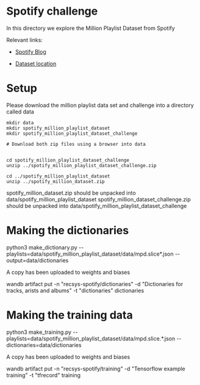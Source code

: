 Spotify challenge
=================

In this directory we explore the Million Playlist Dataset from Spotify

Relevant links:

* [Spotify Blog](https://research.atspotify.com/2020/09/the-million-playlist-dataset-remastered/)

* [Dataset location](https://www.aicrowd.com/challenges/spotify-million-playlist-dataset-challenge/dataset_files)

Setup
=====

Please download the million playlist data set and challenge into a directory called data

```
mkdir data
mkdir spotify_million_playlist_dataset
mkdir spotify_million_playlist_dataset_challenge

# Download both zip files using a browser into data


cd spotify_million_playlist_dataset_challenge
unzip ../spotify_million_playlist_dataset_challenge.zip

cd ../spotify_million_playlist_dataset
unzip ../spotify_million_dataset.zip

```

spotify_million_dataset.zip should be unpacked into data/spotify_million_playlist_dataset
spotify_million_dataset_challenge.zip should be unpacked into data/spotify_million_playlist_dataset_challenge


Making the dictionaries
=======================

python3 make_dictionary.py --playlists=data/spotify_million_playlist_dataset/data/mpd.slice*.json --output=data/dictionaries

A copy has been uploaded to weights and biases

wandb artifact put -n "recsys-spotify/dictionaries" -d "Dictionaries for tracks, arists and albums" -t "dictionaries" dictionaries

Making the training data
========================

python3 make_training.py --playlists=data/spotify_million_playlist_dataset/data/mpd.slice.*.json --dictionaries=data/dictionaries

A copy has been uploaded to weights and biases

wandb artifact put -n "recsys-spotify/training" -d "Tensorflow example training" -t "tfrecord" training

